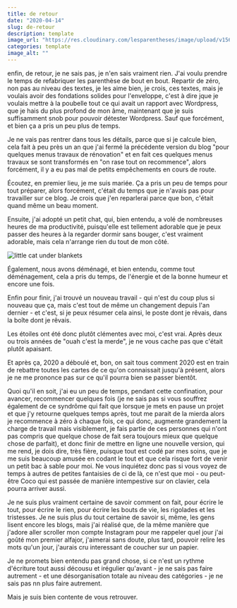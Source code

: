 ```yaml
---
title: de retour
date: "2020-04-14"
slug: de-retour
description: template
image_url: "https://res.cloudinary.com/lesparentheses/image/upload/v1569002038/test/coworkamping_63.jpg"
categories: template
image_alt: ""
---
```


<div class="main-container">
  <div class="single-post--section">
    <p class="single-post--text">
      enfin, de retour, je ne sais pas, je n'en sais vraiment rien. J'ai voulu prendre le temps de refabriquer les parenthèse de bout en bout. Repartir de zéro, non pas au niveau des textes, je les aime bien, je crois, ces textes, mais je voulais avoir des fondations solides pour l'enveloppe, c'est à dire jque je voulais mettre à la poubelle tout ce qui avait un rapport avec Wordpress, que je hais du plus profond de mon âme, maintenant que je suis suffisamment snob pour pouvoir détester Wordpress. Sauf que forcément, et bien ça a pris un peu plus de temps.
    </p>
    <p class="single-post--text">
      Je ne vais pas rentrer dans tous les détails, parce que si je calcule bien, cela fait à peu près un an que j'ai fermé la précédente version du blog "pour quelques menus travaux de rénovation" et en fait ces quelques menus travaux se sont transformés en "on rase tout on recommence", alors forcément, il y a eu pas mal de petits empêchements en cours de route.
    </p>
    <p class="single-post--text">
      Écoutez, en premier lieu, je me suis mariée. Ça a pris un peu de temps pour tout préparer, alors forcément, c'était du temps que je n'avais pas pour travailler sur ce blog. Je crois que j'en reparlerai parce que bon, c'était quand même un beau moment.
    </p>
  </div>
</div>

Ensuite, j'ai adopté un petit chat, qui, bien entendu, a volé de nombreuses heures de ma productivité, puisqu'elle est tellement adorable que je peux passer des heures à la regarder dormir sans bouger, c'est vraiment adorable, mais cela n'arrange rien du tout de mon côté.

<div class="fullwidth-container">
  <img src="https://images.unsplash.com/photo-1494256997604-768d1f608cac?ixlib=rb-1.2.1&ixid=eyJhcHBfaWQiOjEyMDd9&auto=format&fit=crop&w=1401&q=80" alt="little cat under blankets">
</div>

Également, nous avons déménagé, et bien entendu, comme tout déménagement, cela a pris du temps, de l'énergie et de la bonne humeur et encore une fois.

Enfin pour finir, j'ai trouvé un nouveau travail - qui n'est du coup plus si nouveau que ça, mais c'est tout de même un changement depuis l'an dernier - et c'est, si je peux résumer cela ainsi, le poste dont je rêvais, dans la boîte dont je rêvais.

Les étoiles ont été donc plutôt clémentes avec moi, c'est vrai. Après deux ou trois années de "ouah c'est la merde", je ne vous cache pas que c'était plutôt apaisant.

Et après ça, 2020 a déboulé et, bon, on sait tous comment 2020 est en train de rebattre toutes les cartes de ce qu'on connaissait jusqu'à présent, alors je ne me prononce pas sur ce qu'il pourra bien se passer bientôt.

Quoi qu'il en soit, j'ai eu un peu de temps, pendant cette confination, pour avancer, recommencer quelques fois (je ne sais pas si vous souffrez également de ce syndrôme qui fait que lorsque je mets en pause un projet et que j'y retourne quelques temps après, tout me parait de la mierda alors je recommence à zéro à chaque fois, ce qui donc, augmente grandement la charge de travail mais visiblement, je fais partie de ces personnes qui n'ont pas compris que quelque chose de fait sera toujours mieux que quelque chose de parfait), et donc finir de mettre en ligne une nouvelle version, qui me rend, je dois dire, très fière, puisque tout est codé par mes soins, que je me suis beaucoup amusée en codant le tout et que cela risque fort de venir un petit bac à sable pour moi. Ne vous inquiétez donc pas si vous voyez de temps à autres de petites fantaisies de ci de là, ce n'est que moi - ou peut-être Coco qui est passée de manière intempestive sur on clavier, cela pourra arriver aussi.

Je ne suis plus vraiment certaine de savoir comment on fait, pour écrire le tout, pour écrire le rien, pour écrire les bouts de vie, les rigolades et les tristesses. Je ne suis plus du tout certaine de savoir si, même, les gens lisent encore les blogs, mais j'ai réalisé que, de la même manière que j'adore aller scroller mon compte Instagram pour me rappeler quel jour j'ai goûté mon premier alfajor, j'aimerai sans doute, plus tard, pouvoir relire les mots qu'un jour, j'aurais cru interessant de coucher sur un papier.

Je ne promets bien entendu pas grand chose, si ce n'est un rythme d'écriture tout aussi décousu et irégulier qu'avant - je ne sais pas faire autrement - et une désorganisation totale au niveau des catégories - je ne sais pas nn plus faire autrement.

Mais je suis bien contente de vous retrouver.
